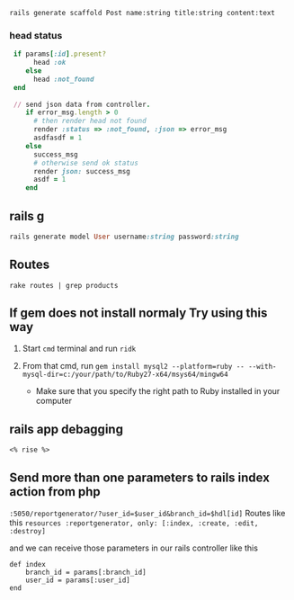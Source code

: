 ````rails
rails generate scaffold Post name:string title:string content:text
````

### head status
````ruby
 if params[:id].present?
      head :ok
    else
      head :not_found
 end
 
 // send json data from controller.
    if error_msg.length > 0
      # then render head not found
      render :status => :not_found, :json => error_msg
      asdfasdf = 1
    else
      success_msg
      # otherwise send ok status
      render json: success_msg
      asdf = 1
    end
````

## rails g

````ruby
rails generate model User username:string password:string
````

## Routes
````bsh
rake routes | grep products
````



## If gem does not install normaly Try using this way
1. Start  `cmd` terminal and run `ridk`

2. From that cmd, run `gem install mysql2 --platform=ruby -- --with-mysql-dir=c:/your/path/to/Ruby27-x64/msys64/mingw64`
   
   * Make sure that you specify the right path to Ruby installed in your computer

## rails app debagging
``
<% rise %>
``

## Send more than one parameters to rails index action from php

``:5050/reportgenerator/?user_id=$user_id&branch_id=$hdl[id]``
Routes like this 
``resources :reportgenerator, only: [:index, :create, :edit, :destroy]``

and we can receive those parameters in our rails controller like this 

````
def index
    branch_id = params[:branch_id]
    user_id = params[:user_id]
end
 ````
